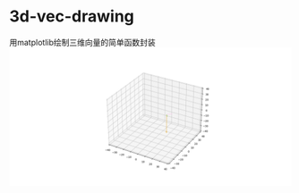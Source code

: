 # 3d-vec-drawing
用matplotlib绘制三维向量的简单函数封装
![image](https://github.com/Leopold80/3d-vec-drawing/blob/main/vectors.png)